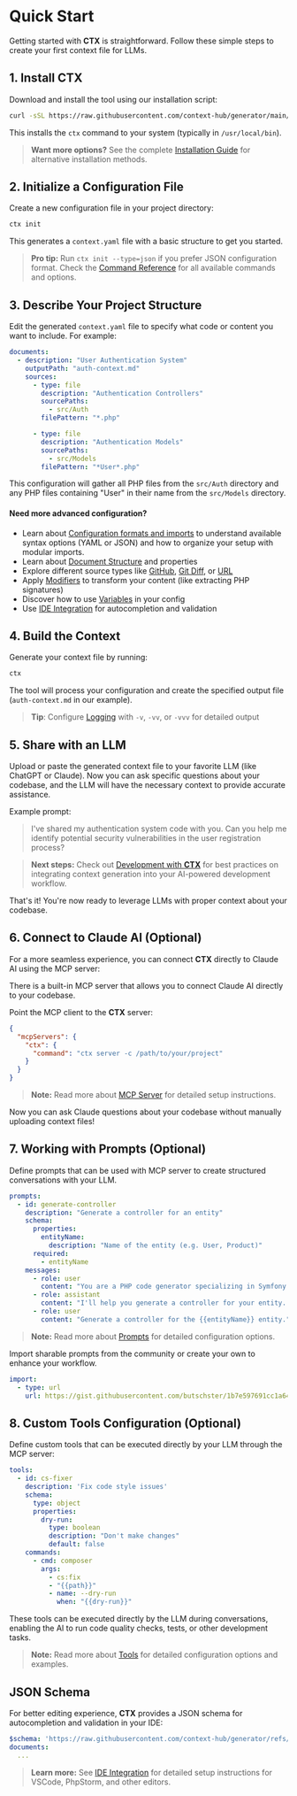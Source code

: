 # Quick Start

Getting started with **CTX** is straightforward. Follow these simple steps to create your first context file
for LLMs.

## 1. Install **CTX**

Download and install the tool using our installation script:

```bash
curl -sSL https://raw.githubusercontent.com/context-hub/generator/main/download-latest.sh | sh
```

This installs the `ctx` command to your system (typically in `/usr/local/bin`).

> **Want more options?** See the complete [Installation Guide](/getting-started) for alternative installation methods.

## 2. Initialize a Configuration File

Create a new configuration file in your project directory:

```bash
ctx init
```

This generates a `context.yaml` file with a basic structure to get you started.

> **Pro tip:** Run `ctx init --type=json` if you prefer JSON configuration format.
> Check the [Command Reference](/getting-started/command-reference) for all available commands and options.

## 3. Describe Your Project Structure

Edit the generated `context.yaml` file to specify what code or content you want to include. For example:

```yaml
documents:
  - description: "User Authentication System"
    outputPath: "auth-context.md"
    sources:
      - type: file
        description: "Authentication Controllers"
        sourcePaths:
          - src/Auth
        filePattern: "*.php"

      - type: file
        description: "Authentication Models"
        sourcePaths:
          - src/Models
        filePattern: "*User*.php"
```

This configuration will gather all PHP files from the `src/Auth` directory and any PHP files containing "User" in their
name from the `src/Models` directory.

#### Need more advanced configuration?

- Learn about [Configuration formats and imports](/configuration) to understand available syntax options (YAML or JSON)
  and how to organize your setup with modular imports.
- Learn about [Document Structure](/documents) and properties
- Explore different source types like [GitHub](/sources/github-source), [Git Diff](/sources/git-diff-source),
  or [URL](/sources/url-source)
- Apply [Modifiers](/modifiers) to transform your content (like extracting PHP signatures)
- Discover how to use [Variables](/variables) in your config
- Use [IDE Integration](/getting-started/ide-integration) for autocompletion and validation

## 4. Build the Context

Generate your context file by running:

```bash
ctx
```

The tool will process your configuration and create the specified output file (`auth-context.md` in our example).

> **Tip**: Configure [Logging](/advanced/logging) with `-v`, `-vv`, or `-vvv` for detailed output

## 5. Share with an LLM

Upload or paste the generated context file to your favorite LLM (like ChatGPT or Claude). Now you can ask specific
questions about your codebase, and the LLM will have the necessary context to provide accurate assistance.

Example prompt:

> I've shared my authentication system code with you. Can you help me identify potential security vulnerabilities in the
> user registration process?

> **Next steps:** Check out [Development with **CTX**](/advanced/development-process) for best practices on
> integrating context generation into your AI-powered development workflow.

That's it! You're now ready to leverage LLMs with proper context about your codebase.

## 6. Connect to Claude AI (Optional)

For a more seamless experience, you can connect **CTX** directly to Claude AI using the MCP server:

There is a built-in MCP server that allows you to connect Claude AI directly to your codebase.

Point the MCP client to the **CTX** server:

```json
{
  "mcpServers": {
    "ctx": {
      "command": "ctx server -c /path/to/your/project"
    }
  }
}
```

> **Note:** Read more about [MCP Server](/mcp-server) for detailed setup instructions.

Now you can ask Claude questions about your codebase without manually uploading context files!

## 7. Working with Prompts (Optional)

Define prompts that can be used with MCP server to create structured conversations with your LLM.

```yaml
prompts:
  - id: generate-controller
    description: "Generate a controller for an entity"
    schema:
      properties:
        entityName:
          description: "Name of the entity (e.g. User, Product)"
      required:
        - entityName
    messages:
      - role: user
        content: "You are a PHP code generator specializing in Symfony controllers."
      - role: assistant
        content: "I'll help you generate a controller for your entity. Please provide the entity name."
      - role: user
        content: "Generate a controller for the {{entityName}} entity."
```

> **Note:** Read more about [Prompts](/mcp/prompts) for detailed configuration options.

Import sharable prompts from the community or create your own to enhance your workflow.

```yaml
import:
  - type: url
    url: https://gist.githubusercontent.com/butschster/1b7e597691cc1a6476b15dc120ecbddb/raw/a4d706bf0738e440da04b71a32707bb9bb950f86/prompts.yaml
```

## 8. Custom Tools Configuration (Optional)

Define custom tools that can be executed directly by your LLM through the MCP server:

```yaml
tools:
  - id: cs-fixer
    description: 'Fix code style issues'
    schema:
      type: object
      properties:
        dry-run:
          type: boolean
          description: "Don't make changes"
          default: false
    commands:
      - cmd: composer
        args:
          - cs:fix
          - "{{path}}"
          - name: --dry-run
            when: "{{dry-run}}"
```

These tools can be executed directly by the LLM during conversations, enabling the AI to run code quality checks, tests,
or other development tasks.

> **Note:** Read more about [Tools](/mcp/tools) for detailed configuration options and examples.

## JSON Schema

For better editing experience, **CTX** provides a JSON schema for autocompletion and validation in your IDE:

```yaml
$schema: 'https://raw.githubusercontent.com/context-hub/generator/refs/heads/main/json-schema.json'
documents:
  ...
```

> **Learn more:** See [IDE Integration](/getting-started/ide-integration) for detailed setup instructions for VSCode,
> PhpStorm, and other editors.
